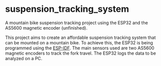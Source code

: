 # suspension_tracking_system
A mountain bike suspension tracking project using the ESP32 and the AS5600 magnetic encoder (unfinished).

This project aims to create an affordable suspension tracking system that can be mounted on a mountain bike. To achieve this, the ESP32 is being programmed using the [ESP-IDF](https://github.com/espressif/esp-idf). The main sensors used are two AS5600 magnetic encoders to track the fork travel. The ESP32 logs the data to be analyzed on a PC.

